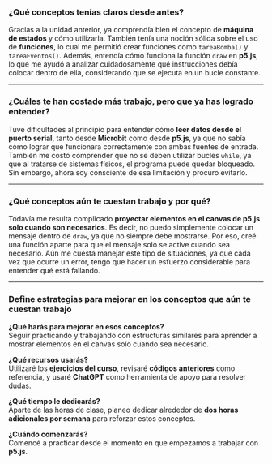 ### ¿Qué conceptos tenías claros desde antes?

Gracias a la unidad anterior, ya comprendía bien el concepto de **máquina de estados** y cómo utilizarla. También tenía una noción sólida sobre el uso de **funciones**, lo cual me permitió crear funciones como `tareaBomba()` y `tareaEventos()`. Además, entendía cómo funciona la función `draw` en **p5.js**, lo que me ayudó a analizar cuidadosamente qué instrucciones debía colocar dentro de ella, considerando que se ejecuta en un bucle constante.

---

### ¿Cuáles te han costado más trabajo, pero que ya has logrado entender?

Tuve dificultades al principio para entender cómo **leer datos desde el puerto serial**, tanto desde **Microbit** como desde **p5.js**, ya que no sabía cómo lograr que funcionara correctamente con ambas fuentes de entrada. También me costó comprender que no se deben utilizar bucles `while`, ya que al tratarse de sistemas físicos, el programa puede quedar bloqueado. Sin embargo, ahora soy consciente de esa limitación y procuro evitarlo.

---

### ¿Qué conceptos aún te cuestan trabajo y por qué?

Todavía me resulta complicado **proyectar elementos en el canvas de p5.js solo cuando son necesarios**. Es decir, no puedo simplemente colocar un mensaje dentro de `draw`, ya que no siempre debe mostrarse. Por eso, creé una función aparte para que el mensaje solo se active cuando sea necesario. Aún me cuesta manejar este tipo de situaciones, ya que cada vez que ocurre un error, tengo que hacer un esfuerzo considerable para entender qué está fallando.

---

### Define estrategias para mejorar en los conceptos que aún te cuestan trabajo

**¿Qué harás para mejorar en esos conceptos?**  
Seguir practicando y trabajando con estructuras similares para aprender a mostrar elementos en el canvas solo cuando sea necesario.

**¿Qué recursos usarás?**  
Utilizaré los **ejercicios del curso**, revisaré **códigos anteriores** como referencia, y usaré **ChatGPT** como herramienta de apoyo para resolver dudas.

**¿Qué tiempo le dedicarás?**  
Aparte de las horas de clase, planeo dedicar alrededor de **dos horas adicionales por semana** para reforzar estos conceptos.

**¿Cuándo comenzarás?**  
Comencé a practicar desde el momento en que empezamos a trabajar con **p5.js**.
